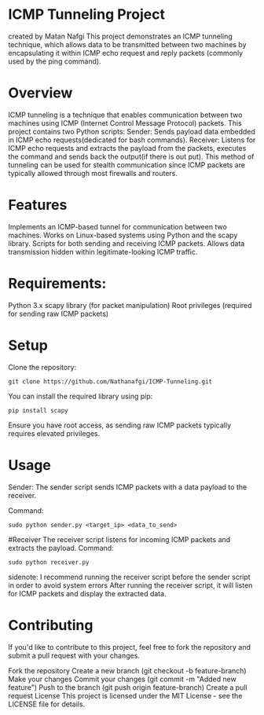 # ICMP Tunneling Project
created by Matan Nafgi
This project demonstrates an ICMP tunneling technique, which allows data to be transmitted between two machines by encapsulating it within ICMP echo request and reply packets (commonly used by the ping command).

# Overview
ICMP tunneling is a technique that enables communication between two machines using ICMP (Internet Control Message Protocol) packets. This project contains two Python scripts:
Sender: Sends payload data embedded in ICMP echo requests(dedicated for bash commands).
Receiver: Listens for ICMP echo requests and extracts the payload from the packets, executes the command and sends back the output(if there is out put).
This method of tunneling can be used for stealth communication since ICMP packets are typically allowed through most firewalls and routers.

# Features
Implements an ICMP-based tunnel for communication between two machines.
Works on Linux-based systems using Python and the scapy library.
Scripts for both sending and receiving ICMP packets.
Allows data transmission hidden within legitimate-looking ICMP traffic.
# Requirements:
Python 3.x
scapy library (for packet manipulation)
Root privileges (required for sending raw ICMP packets)

# Setup
Clone the repository:
```
git clone https://github.com/Nathanafgi/ICMP-Tunneling.git
```
You can install the required library using pip:
```
pip install scapy
```
Ensure you have root access, as sending raw ICMP packets typically requires elevated privileges.

# Usage
Sender:
The sender script sends ICMP packets with a data payload to the receiver.

Command:
```
sudo python sender.py <target_ip> <data_to_send>
```
#Receiver
The receiver script listens for incoming ICMP packets and extracts the payload.
Command:
```
sudo python receiver.py
```
sidenote: I recommend running the receiver script before the sender script in order to avoid system errors
After running the receiver script, it will listen for ICMP packets and display the extracted data.

# Contributing
If you'd like to contribute to this project, feel free to fork the repository and submit a pull request with your changes.

Fork the repository
Create a new branch (git checkout -b feature-branch)
Make your changes
Commit your changes (git commit -m "Added new feature")
Push to the branch (git push origin feature-branch)
Create a pull request
License
This project is licensed under the MIT License - see the LICENSE file for details.



